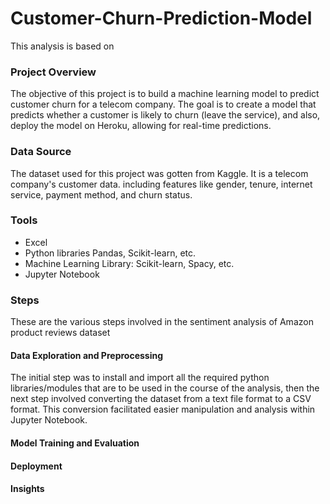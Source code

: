 # Customer-Churn-Prediction-Model

This analysis is based on 

### Project Overview

The objective of this project is to build a machine learning model to predict customer churn for a telecom company. The goal is to create a model that predicts whether a customer is likely to churn (leave the service), and also, deploy the model on Heroku, allowing for real-time predictions.
 
### Data Source
The dataset used for this project was gotten from Kaggle. It is a telecom company's customer data. including features like gender, tenure, internet service, payment method, and churn status. 

### Tools

- Excel
- Python libraries Pandas, Scikit-learn,  etc.
- Machine Learning Library: Scikit-learn, Spacy, etc.
- Jupyter Notebook


### Steps
These are the various steps involved in the sentiment analysis of Amazon product reviews dataset

#### Data Exploration and Preprocessing
The initial step was to install and import all the required python libraries/modules that are to be used in the course of the analysis, then the next step involved converting the dataset from a text file format to a CSV format. This conversion facilitated easier manipulation and analysis within Jupyter Notebook.

#### Model Training and Evaluation


#### Deployment


#### Insights
